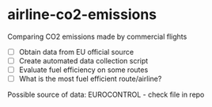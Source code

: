 # airline-co2-emissions

Comparing CO2 emissions made by commercial flights

- [ ] Obtain data from EU official source
- [ ] Create automated data collection script
- [ ] Evaluate fuel efficiency on some routes
- [ ] What is the most fuel efficient route/airline?

Possible source of data: EUROCONTROL - check file in repo
